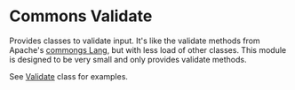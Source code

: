 # Commons Validate

Provides classes to validate input. It's like the validate methods from Apache's
[commongs Lang][commons-lang], but with less load of other classes. This module
is designed to be very small and only provides validate methods.

See [Validate][validate] class for examples.

[commons-lang]: https://commons.apache.org/proper/commons-lang/
[validate]:     validate/apidocs/de/weltraumschaf/commons/validate/Validate.html
